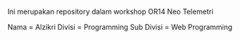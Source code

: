 Ini merupakan repository dalam workshop OR14 Neo Telemetri

Nama = Alzikri
Divisi = Programming
Sub Divisi = Web Programming